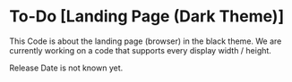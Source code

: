 # To-Do [Landing Page (Dark Theme)]
This Code is about the landing page (browser) in the black theme. 
We are currently working on a code that supports every display width / height. 

Release Date is not known yet.
